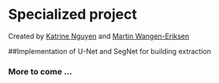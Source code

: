 # Specialized project

Created by [Katrine Nguyen](https://github.com/katrineng) and [Martin Wangen-Eriksen](https://github.com/martinwe001)

##Implementation of U-Net and SegNet for building extraction


### More to come ...